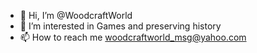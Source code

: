 - 👋 Hi, I’m @WoodcraftWorld
- 👀 I’m interested in Games and preserving history
- 📫 How to reach me woodcraftworld_msg@yahoo.com

<!---
WoodcraftWorld/WoodcraftWorld is a ✨ special ✨ repository because its `README.md` (this file) appears on your GitHub profile.
You can click the Preview link to take a look at your changes.

- 🌱 I’m currently learning 
- 💻 Programming Languages I know: C# and HTML
--->
